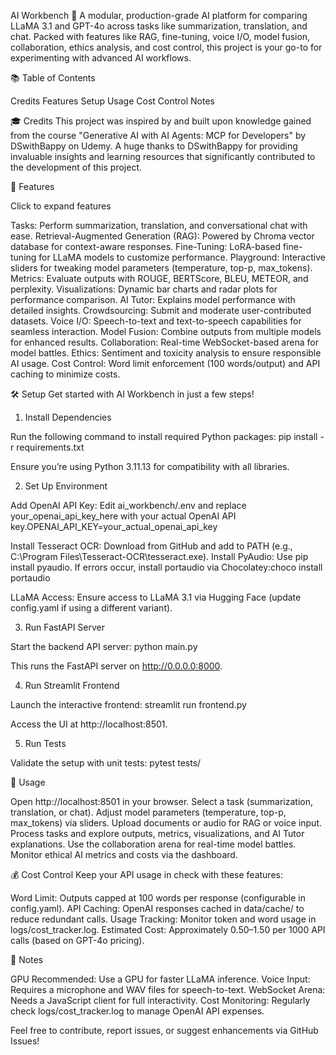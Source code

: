 AI Workbench 🚀
A modular, production-grade AI platform for comparing LLaMA 3.1 and GPT-4o across tasks like summarization, translation, and chat. Packed with features like RAG, fine-tuning, voice I/O, model fusion, collaboration, ethics analysis, and cost control, this project is your go-to for experimenting with advanced AI workflows.


📚 Table of Contents

Credits
Features
Setup
Usage
Cost Control
Notes


🎓 Credits
This project was inspired by and built upon knowledge gained from the course "Generative AI with AI Agents: MCP for Developers" by DSwithBappy on Udemy. A huge thanks to DSwithBappy for providing invaluable insights and learning resources that significantly contributed to the development of this project.

🌟 Features

Click to expand features


Tasks: Perform summarization, translation, and conversational chat with ease.
Retrieval-Augmented Generation (RAG): Powered by Chroma vector database for context-aware responses.
Fine-Tuning: LoRA-based fine-tuning for LLaMA models to customize performance.
Playground: Interactive sliders for tweaking model parameters (temperature, top-p, max_tokens).
Metrics: Evaluate outputs with ROUGE, BERTScore, BLEU, METEOR, and perplexity.
Visualizations: Dynamic bar charts and radar plots for performance comparison.
AI Tutor: Explains model performance with detailed insights.
Crowdsourcing: Submit and moderate user-contributed datasets.
Voice I/O: Speech-to-text and text-to-speech capabilities for seamless interaction.
Model Fusion: Combine outputs from multiple models for enhanced results.
Collaboration: Real-time WebSocket-based arena for model battles.
Ethics: Sentiment and toxicity analysis to ensure responsible AI usage.
Cost Control: Word limit enforcement (100 words/output) and API caching to minimize costs.




🛠️ Setup
Get started with AI Workbench in just a few steps!

1. Install Dependencies

Run the following command to install required Python packages:
pip install -r requirements.txt

Ensure you’re using Python 3.11.13 for compatibility with all libraries.



2. Set Up Environment


Add OpenAI API Key: Edit ai_workbench/.env and replace your_openai_api_key_here with your actual OpenAI API key.OPENAI_API_KEY=your_actual_openai_api_key


Install Tesseract OCR: Download from GitHub and add to PATH (e.g., C:\Program Files\Tesseract-OCR\tesseract.exe).
Install PyAudio: Use pip install pyaudio. If errors occur, install portaudio via Chocolatey:choco install portaudio


LLaMA Access: Ensure access to LLaMA 3.1 via Hugging Face (update config.yaml if using a different variant).


3. Run FastAPI Server

Start the backend API server:
python main.py

This runs the FastAPI server on http://0.0.0.0:8000.



4. Run Streamlit Frontend

Launch the interactive frontend:
streamlit run frontend.py

Access the UI at http://localhost:8501.



5. Run Tests

Validate the setup with unit tests:
pytest tests/




🚀 Usage

Open http://localhost:8501 in your browser.
Select a task (summarization, translation, or chat).
Adjust model parameters (temperature, top-p, max_tokens) via sliders.
Upload documents or audio for RAG or voice input.
Process tasks and explore outputs, metrics, visualizations, and AI Tutor explanations.
Use the collaboration arena for real-time model battles.
Monitor ethical AI metrics and costs via the dashboard.


💰 Cost Control
Keep your API usage in check with these features:

Word Limit: Outputs capped at 100 words per response (configurable in config.yaml).
API Caching: OpenAI responses cached in data/cache/ to reduce redundant calls.
Usage Tracking: Monitor token and word usage in logs/cost_tracker.log.
Estimated Cost: Approximately $0.50–$1.50 per 1000 API calls (based on GPT-4o pricing).


📝 Notes

GPU Recommended: Use a GPU for faster LLaMA inference.
Voice Input: Requires a microphone and WAV files for speech-to-text.
WebSocket Arena: Needs a JavaScript client for full interactivity.
Cost Monitoring: Regularly check logs/cost_tracker.log to manage OpenAI API expenses.


Feel free to contribute, report issues, or suggest enhancements via GitHub Issues!